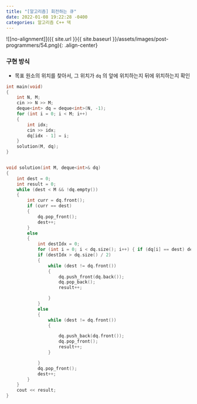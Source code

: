 ```yaml
---
title: "[알고리즘] 회전하는 큐"
date: 2022-01-08 19:22:28 -0400
categories: 알고리즘 C++ 덱
---
```


![[no-alignment]]({{ site.url }}{{ site.baseurl }}/assets/images/post-programmers/54.png){: .align-center}

### 구현 방식

- 목표 원소의 위치를 찾아서, 그 위치가 `dq` 의 앞에 위치하는지 뒤에 위치하는지 확인

```cpp
int main(void)
{
	int N, M;
	cin >> N >> M;
	deque<int> dq = deque<int>(N, -1);
	for (int i = 0; i < M; i++)
	{
		int idx;
		cin >> idx;
		dq[idx - 1] = i;
	}
	solution(M, dq);
}


void solution(int M, deque<int>& dq)
{
	int dest = 0;
	int result = 0;
	while (dest < M && !dq.empty())
	{
		int curr = dq.front();
		if (curr == dest)
		{
			dq.pop_front();
			dest++;
		}
		else
		{
			int destIdx = 0;
			for (int i = 0; i < dq.size(); i++) { if (dq[i] == dest) destIdx = i; }
			if (destIdx > dq.size() / 2)
			{
				while (dest != dq.front())
				{
					dq.push_front(dq.back());
					dq.pop_back();
					result++;

				}
			}
			else
			{
				while (dest != dq.front())
				{

					dq.push_back(dq.front());
					dq.pop_front();
					result++;
				}

			}
			dq.pop_front();
			dest++;
		}
	}
	cout << result;
}

```